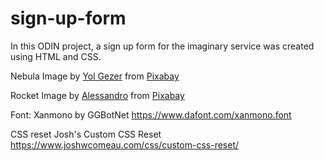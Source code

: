 # sign-up-form
In this ODIN project, a sign up form for the imaginary service was created using HTML and CSS.

Nebula Image by <a href="https://pixabay.com/users/yolgezer-28369808/?utm_source=link-attribution&utm_medium=referral&utm_campaign=image&utm_content=8753350">Yol Gezer</a> from <a href="https://pixabay.com//?utm_source=link-attribution&utm_medium=referral&utm_campaign=image&utm_content=8753350">Pixabay</a>

Rocket Image by <a href="https://pixabay.com/users/alex_hern-25379180/?utm_source=link-attribution&utm_medium=referral&utm_campaign=image&utm_content=7148192">Alessandro</a> from <a href="https://pixabay.com//?utm_source=link-attribution&utm_medium=referral&utm_campaign=image&utm_content=7148192">Pixabay</a>

Font: Xanmono by GGBotNet
https://www.dafont.com/xanmono.font

CSS reset
Josh's Custom CSS Reset
https://www.joshwcomeau.com/css/custom-css-reset/
